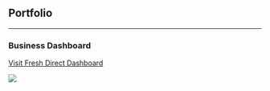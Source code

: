 ## Portfolio

---

### Business Dashboard

[Visit Fresh Direct Dashboard](https://cptidiot.shinyapps.io/FreshDirect/) 







<img src="images/FD_thumbnail.png?raw=true"/>


<!-- Remove above link if you don't want to attibute -->
